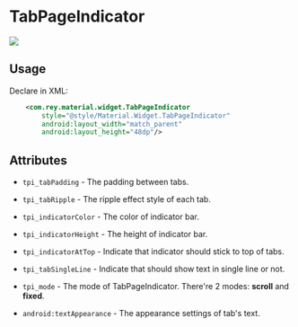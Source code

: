 TabPageIndicator
=====================

![](https://github.com/rey5137/Material/raw/master/image/tpi.gif)

Usage
------------
  Declare in XML:

```xml
    <com.rey.material.widget.TabPageIndicator
        style="@style/Material.Widget.TabPageIndicator"
        android:layout_width="match_parent"
        android:layout_height="48dp"/>
```

Attributes
------------

* `tpi_tabPadding` - The padding between tabs.

* `tpi_tabRipple` - The ripple effect style of each tab.

* `tpi_indicatorColor` - The color of indicator bar.

* `tpi_indicatorHeight` - The height of indicator bar.

* `tpi_indicatorAtTop` - Indicate that indicator should stick to top of tabs.

* `tpi_tabSingleLine` - Indicate that should show text in single line or not.

* `tpi_mode` - The mode of TabPageIndicator. There're 2 modes: **scroll** and **fixed**.

* `android:textAppearance` - The appearance settings of tab's text.